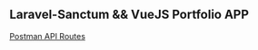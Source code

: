 ## Laravel-Sanctum && VueJS Portfolio APP
[Postman API Routes](https://www.postman.com/berkeggulec/workspace/php-vue-playground/collection/24180327-d4121a0c-f9f3-44e3-868c-77af827f939c)
